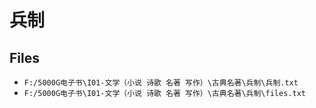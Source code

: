 # 兵制

## Files

- `F:/5000G电子书\I01-文学（小说 诗歌 名著 写作）\古典名著\兵制\兵制.txt`
- `F:/5000G电子书\I01-文学（小说 诗歌 名著 写作）\古典名著\兵制\files.txt`
